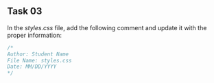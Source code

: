 ## Task 03
In the *styles.css* file, add the following comment and update it with the proper information:
```css
/*  
Author: Student Name 
File Name: styles.css
Date: MM/DD/YYYY
*/
```